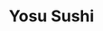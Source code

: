 ---
layout: place
title: "Yosu Sushi"
permalink: /oregon/portland/yosu-sushi.html
stateAbbr: OR
stateName: Oregon
cityName: Portland
seo:
  name: "Yosu Sushi"
  type: Restaurant
  links: http://www.yosusushi.com/
description: "Looking for sushi in Portland, Oregon? Check out Yosu Sushi for a delightful Japanese dining experience. Enjoy a variety of sushi and other dishes in a welco..."
place_id: ChIJN6X7H12nlVQRxsDiJJKcZX8
photos:
  - name: >-
      places/ChIJN6X7H12nlVQRxsDiJJKcZX8/photos/AeeoHcJhN1i80nO14w3RTF8Q8tMRRJsGPEokRU3QeD2D1Q9V1r5GQJizj0X4N9k0QSKRI3WN1CbYR80e3qNVgviNNggp4AUXKODGIaq8EQdgX-CwlQT_WE_Cvnx66tBJCZ8lcaDDgLSufivDjhl6FYAUS4Q7RG9U111yM7lmsH3xnF_Q3ECmXuNekILQz3mmMbJr0iU7lIFEZJZ92KPOotl-S4uF8KvBpWPWBXdWJqy64eZqtaQyM8e_aeFPyDUWy65M-aJkR-b2hvrmHbRYO_jcDkLn0taJGGyj2msiKmP23A9OFQ
    widthPx: 1080
    heightPx: 607
    authorAttributions:
      - displayName: Yosu Sushi
        uri: https://maps.google.com/maps/contrib/117961974102737174883
        photoUri: >-
          https://lh3.googleusercontent.com/a/ACg8ocLkcFGCOJT3N7G_0jHziqpaSkTJOZRGcNj0HPgHRFPEw_RoXw=s100-p-k-no-mo
    flagContentUri: >-
      https://www.google.com/local/imagery/report/?cb_client=maps_api_places.places_api&image_key=!1e10!2sAF1QipMYmxnbq-LTP5nu-Tp9a8cE57AcJpYIosB5gIn1&hl=en-US
    googleMapsUri: >-
      https://www.google.com/maps/place//data=!3m4!1e2!3m2!1sAF1QipMYmxnbq-LTP5nu-Tp9a8cE57AcJpYIosB5gIn1!2e10!4m2!3m1!1s0x5495a75d1ffba537:0x7f659c9224e2c0c6
  - name: >-
      places/ChIJN6X7H12nlVQRxsDiJJKcZX8/photos/AeeoHcLmSKNMN9Z1sEpRheSTw_v1KUykK5s9WkWYsEJU9dn08vIf_-k7_u1sd1cPmyZkNtcLdnlDRy-NGg0aBQMoHpk2M5Yhkv1pcYrcPtfaR7NLel9InMJ-ZYVR4cre5eXXLHOo0CH3p-iGNnwNlP6twL_P4Yq3yJS30BOgOWsQPxoT2bQSyJqv7GzbWM-f-lPZzWXwlkUPP8DcNXrrrX_jt7t0lDgkZOT_Q9kwbbXNFAcrhZULjOwHjSpBbdmJZGWnbq9GXPAHoTmSqnWUy3kUMSIDK-K6K_lC-ZxYPe5E27P12R3YhWuMcxPZ6KXCV4P7ZcrRdkKyzR9SNLnErZ7somI3HARjgCvOIwLj86MgxUgU_uDaUKQgiD5-rz-QKzzFnb4CG5Wo4FBEhriXZdfxQtOQjckOdJQPu0vmZO4peztXYQ
    widthPx: 1290
    heightPx: 899
    authorAttributions:
      - displayName: Dongdong Ma
        uri: https://maps.google.com/maps/contrib/112486045593730105419
        photoUri: >-
          https://lh3.googleusercontent.com/a-/ALV-UjXm4Q1DRzqkGm4qU0Xum32E3Zd2YH4Tf3Cv9tnaom49FkxpLFM=s100-p-k-no-mo
    flagContentUri: >-
      https://www.google.com/local/imagery/report/?cb_client=maps_api_places.places_api&image_key=!1e10!2sCIHM0ogKEICAgID3qIXvIg&hl=en-US
    googleMapsUri: >-
      https://www.google.com/maps/place//data=!3m4!1e2!3m2!1sCIHM0ogKEICAgID3qIXvIg!2e10!4m2!3m1!1s0x5495a75d1ffba537:0x7f659c9224e2c0c6
  - name: >-
      places/ChIJN6X7H12nlVQRxsDiJJKcZX8/photos/AeeoHcKJQtPRyGErFocyMmYTkXjARcnrL34avJrL3Q-ggRJP4UQkmj-KcYGdsfZtLJfQ1Iq8n5r9m4ljrg9_dPmQdDenPql6ky4kKroPhYv4Gq9KrSrPBCrmwYRTRuzdfkp82Z6aHwFTntwcwQ5JJ2MUZAl9BO_Ht72Gq1KNzQydUt2pAdOUVOsi6r9etl_y6I9P_nTAbdR_qqEqgUNLFPz2qJqeZDrBE481fOkHxzEc2vNdLlAuO5U5pdPPM9wRCZrO8RMUr-n0wVp-m6ix1Gpt5cGFB3R8AuPS66r69lbO4hdrIA
    widthPx: 2625
    heightPx: 3375
    authorAttributions:
      - displayName: Yosu Sushi
        uri: https://maps.google.com/maps/contrib/117961974102737174883
        photoUri: >-
          https://lh3.googleusercontent.com/a/ACg8ocLkcFGCOJT3N7G_0jHziqpaSkTJOZRGcNj0HPgHRFPEw_RoXw=s100-p-k-no-mo
    flagContentUri: >-
      https://www.google.com/local/imagery/report/?cb_client=maps_api_places.places_api&image_key=!1e10!2sAF1QipN76Y76R55zhVpmGr9vAn_015ROX6zsniuyuufS&hl=en-US
    googleMapsUri: >-
      https://www.google.com/maps/place//data=!3m4!1e2!3m2!1sAF1QipN76Y76R55zhVpmGr9vAn_015ROX6zsniuyuufS!2e10!4m2!3m1!1s0x5495a75d1ffba537:0x7f659c9224e2c0c6
  - name: >-
      places/ChIJN6X7H12nlVQRxsDiJJKcZX8/photos/AeeoHcLGy8twgOzt5Hv7XBrEiV58tRvxy3mLVtUHmGxraH74EXFKacK5aFGRGCf3dKu6zuGoiqzDlWU0EIhJQ93un4d-svi1TvxPoOMCHmmwO0e9F9HiYK5l7y6cwIJv5kQcq6GqE-lYiMDdYxAOQFU30TfxyIjAClaeHIxSyALuFotC9fGWTm0TloZtk8i-ACXh1VuJA2Ff_JUSNgOnyMjQT3mtRMFWW9H3UABYYQpVzWk6Iw_ym475P6Lr9G16dSlbbBxk7Yni3Ana4VoCzN5Hc68Z6MFg14bN67FYOykN4f-tw8FkgH_6CRuHkH4MXvhRE4N7O2AkxBQJ9avhTbl3TBFEqeoBWcjq7iPitefxHkZoX9kMniyKYRPUAB0LLzIOwDEFPZCyNArskPR5ztDuQyNqU6rzzoS9ZzRYgIBFAhBurwHRlaNt5KhokK5Y8G1b
    widthPx: 4000
    heightPx: 3000
    authorAttributions:
      - displayName: Alexander Bourns
        uri: https://maps.google.com/maps/contrib/110048353586515803386
        photoUri: >-
          https://lh3.googleusercontent.com/a/ACg8ocKKNb53YXlq4jsxiBj-2AinljQ5ptFIuoImJl9GWqDXSrvqWA=s100-p-k-no-mo
    flagContentUri: >-
      https://www.google.com/local/imagery/report/?cb_client=maps_api_places.places_api&image_key=!1e10!2sCIABIhAGbzzgih_etGfUkI4ABNNG&hl=en-US
    googleMapsUri: >-
      https://www.google.com/maps/place//data=!3m4!1e2!3m2!1sCIABIhAGbzzgih_etGfUkI4ABNNG!2e10!4m2!3m1!1s0x5495a75d1ffba537:0x7f659c9224e2c0c6
  - name: >-
      places/ChIJN6X7H12nlVQRxsDiJJKcZX8/photos/AeeoHcIleLkQVFCU-x73mLC3h1d1xd6Ek28SNt-YvrSQFLyxSUUngadbahbnhsniZbm-ZuyOQyNgfj_ZQFtQCEn7DjD-FwCpu8f8rCMrHNz0xJKrlyuqZsZiZXRDF14-bey3sgsXrpBKdbGjG0vwUYXY6k8rkM8e17p98YNuadnk8XEVvj8VeRj_hlZES2hTpBk85pkGGsoQ-xYToY6mzgmgc2OkNoWVKL7d42ymVXjb682tuqOOGoFebhwMZyWYYywg59sWkYNLYO0tP7KhjbQKl-546hg73Jn2GsLLNvGPMU9yHveWEo93nxoEYCKJwvaMeyAwgt1ACnQ2nzJ5fgrP80int474auVhxfxZihbsvQKfkMpihzpiskwa43oME7J8Xwo1Gjp1Mv6msLWg0aY4SIoMdC1kqBB00fmWUcLdCNlsOA
    widthPx: 3024
    heightPx: 4032
    authorAttributions:
      - displayName: Riv “Mic CHK one” Rivers
        uri: https://maps.google.com/maps/contrib/105976887049456018427
        photoUri: >-
          https://lh3.googleusercontent.com/a-/ALV-UjVTnqRuqHYBs19zi0c7PawoQTZmy97UDMOL9QWur4z6GDgzoCG42g=s100-p-k-no-mo
    flagContentUri: >-
      https://www.google.com/local/imagery/report/?cb_client=maps_api_places.places_api&image_key=!1e10!2sCIHM0ogKEICAgMDI3syIJg&hl=en-US
    googleMapsUri: >-
      https://www.google.com/maps/place//data=!3m4!1e2!3m2!1sCIHM0ogKEICAgMDI3syIJg!2e10!4m2!3m1!1s0x5495a75d1ffba537:0x7f659c9224e2c0c6
  - name: >-
      places/ChIJN6X7H12nlVQRxsDiJJKcZX8/photos/AeeoHcKVhh5xpNppqoKjwhiBsYrrTA-n6vzgh7DQR9cJ8Yl4-d3MV01Q2ZdSVvGQYUYBErkl0za8_RiM5RBDOHd_kP7gZXz1VMk6yQDungxYvV-yOmGacMRkUzMRGmRcdPfRyVAQYsbTb33ncCprIbM3ExToMskU91lZ_7rWfZXhzPE2RkRX-_bcbzEZ--T0hKi67uKonB3qnwZF8V72EM4-yU6sBBIl1gCNlhuq_U1IP98Gpok5-0aV5IQnYnmVvkE-dlXOCtW8WB2qxetTo1Tf65G-kLlLvQlmIS0bbynXkuUIX5hYQs88Sodb0pQzTXpi0WL5RywNblzpTfL9EXGq6JnPxPmb-7uQy_oueJhWwYsfQ5mSv9MEsy8Gojy7SIdCretscUYDW-avN2DG3En5F8htTPDTLlmQpXtnbP0m9eSgQA
    widthPx: 3600
    heightPx: 4800
    authorAttributions:
      - displayName: Rocío Maldonado
        uri: https://maps.google.com/maps/contrib/110286509042016342008
        photoUri: >-
          https://lh3.googleusercontent.com/a-/ALV-UjUEADu0-hZ1T9lrg-FAOgwGa2Vsoyj5ey96MunRV0Re71-JHfivLw=s100-p-k-no-mo
    flagContentUri: >-
      https://www.google.com/local/imagery/report/?cb_client=maps_api_places.places_api&image_key=!1e10!2sCIHM0ogKEICAgIDX7Z6TYw&hl=en-US
    googleMapsUri: >-
      https://www.google.com/maps/place//data=!3m4!1e2!3m2!1sCIHM0ogKEICAgIDX7Z6TYw!2e10!4m2!3m1!1s0x5495a75d1ffba537:0x7f659c9224e2c0c6
  - name: >-
      places/ChIJN6X7H12nlVQRxsDiJJKcZX8/photos/AeeoHcL9gDjpr6X-gQ-pJIL4X5fhv1qhZDtEf0vMfE0O2xwjrI-nvdteXA2n3ZpVAzebZsNT-iN37Eq-lc3JnHTw6XAcKroZp3oqm99enOwQy_bxEy6iH9zvD8S_H81i5swoYWZlBEyWfj9tpzqyqSPTS-WFmjofbaFPhJpFzA0QHV69JqcQ-1xxPXzNqHsrVWr1fDTUgx_zVBduTDzmM1VKJO6PsE5ZHNtiUQqFlx9wkmM8ayktO5OUPx0fD26kZ0HAJKSV_rGLDOPs28q0itBOgKccK5Q3xWnKeBURbr4S-O-X3dH4Mj2DGNV0eWij04AZxxbtMkUStBNPGpJ6KuuFl680asq9m-OAgBhkJnHTJzZTciZ5AYCeTbk1l5kWxsCXhArfh_VZ9omI0yHC1g1KTXkovhjmmuSBdgT4hSCtNUxUPd0
    widthPx: 3600
    heightPx: 4800
    authorAttributions:
      - displayName: Grumpy Acorn
        uri: https://maps.google.com/maps/contrib/100832308356880663671
        photoUri: >-
          https://lh3.googleusercontent.com/a/ACg8ocIoFyMRuEP3RtX7wwgKh-HR9hnOAQcxmEY3NKbELY3Maw6g2g=s100-p-k-no-mo
    flagContentUri: >-
      https://www.google.com/local/imagery/report/?cb_client=maps_api_places.places_api&image_key=!1e10!2sCIHM0ogKEICAgIDnicvE7QE&hl=en-US
    googleMapsUri: >-
      https://www.google.com/maps/place//data=!3m4!1e2!3m2!1sCIHM0ogKEICAgIDnicvE7QE!2e10!4m2!3m1!1s0x5495a75d1ffba537:0x7f659c9224e2c0c6
  - name: >-
      places/ChIJN6X7H12nlVQRxsDiJJKcZX8/photos/AeeoHcLza9M-armK_g90BSV_wFHEPTZl5AclbaiNhtwmhlQVrRpKBfekZdMsu7M0-cST7bvJa2nn8HauzbmIk3LYvxTjlSgQvZvVJWBpILzJtd1jQptnvK9CPsCnDy_rbgTDiiXUUJ8P9ARai96eOyuf-x6ai2bp_wNE7Hsk2Qjtc1tHg78GHFuHi8AvgJzuamhnvkYy-2JSMoaQUwXKhi7ml9g7BIUiDLWDTuAASs1jnTy-FIK4u4B4WJAuEgeSoei9tj7J6hFIi-qF2PPSlgQ1NwftBvUlwaLb0vZNhRv_5JCsKlUCZU3u5JCqYWku8wZqPF6aXp7jAUL7wkO7IbsGcvo9paXH0S2ixbnxgfEblvQP7qOK9Qp0FIoV2cHdUcQnjZgQHTa7utXyA4GSbMqwNoS8jg-xTdGJwS7moUfHp-RbKVw
    widthPx: 4032
    heightPx: 3024
    authorAttributions:
      - displayName: Jarrett Eggenberger
        uri: https://maps.google.com/maps/contrib/105186626227333109920
        photoUri: >-
          https://lh3.googleusercontent.com/a/ACg8ocLZGchow4U6dK7fSrx1GtjkbjFDc5NJSOv9qnfyRagNJUA2eA=s100-p-k-no-mo
    flagContentUri: >-
      https://www.google.com/local/imagery/report/?cb_client=maps_api_places.places_api&image_key=!1e10!2sCIHM0ogKEICAgIC_0_mSqAE&hl=en-US
    googleMapsUri: >-
      https://www.google.com/maps/place//data=!3m4!1e2!3m2!1sCIHM0ogKEICAgIC_0_mSqAE!2e10!4m2!3m1!1s0x5495a75d1ffba537:0x7f659c9224e2c0c6
  - name: >-
      places/ChIJN6X7H12nlVQRxsDiJJKcZX8/photos/AeeoHcLNbJ095-CefZbHM2gY9REVckIJZ9-O8pWGPICzhc-xDmGawB3ZkOahsHR4zJED6ngrVhFkJyLEh_LDeYFjA8uaZDVI9LKQhRD3WgKGUt6plVNrZo46lIcWfp3LroLKDPQfYohLWJYzj4ILb5IBPzxINYm6mOK16c5HOaZROEUdDqNl9DsQE-2ZSeodkfUjQ38ESF6AmmYH7MqGbJv5gWIFxdkpcMpR_fNRxtTsT_ctjcR9PZ1Ep-wvks07hVF4OnXwDFS7amO85joOBV76m2rPx_XDVhiMUDuJEtnT3at2BzLleT8_mlmYcc2dIqc6Dnml2lHmYGeihkKp6lQgbqQu3R3RGelhu9hFt_CzGRwui3TYcWfS-EeIyE6X4UU1YHhtdN40sWXQe1Ib__6x5PQK-mCkTxn4aeHrr28IsAM
    widthPx: 3024
    heightPx: 4032
    authorAttributions:
      - displayName: Autumn Redwood
        uri: https://maps.google.com/maps/contrib/115691549321645940220
        photoUri: >-
          https://lh3.googleusercontent.com/a-/ALV-UjX10Xfsn0N2iQS-kTUkYe3AfgDVrGArAdbha58pTQX8NVNh9MF4zg=s100-p-k-no-mo
    flagContentUri: >-
      https://www.google.com/local/imagery/report/?cb_client=maps_api_places.places_api&image_key=!1e10!2sCIHM0ogKEICAgICNnPDgWg&hl=en-US
    googleMapsUri: >-
      https://www.google.com/maps/place//data=!3m4!1e2!3m2!1sCIHM0ogKEICAgICNnPDgWg!2e10!4m2!3m1!1s0x5495a75d1ffba537:0x7f659c9224e2c0c6
  - name: >-
      places/ChIJN6X7H12nlVQRxsDiJJKcZX8/photos/AeeoHcLC_uM_5NBnTD1tdpB3DfmFQZwhn9GUvh5NxkXC6Jv9RjmRGeiTzz0HaU0eEfYTlZdwKkFIvXHBfrLyXPMos8Mremkx29wsXP2XOMiSQ1DPzdH8H0F-nu-d1eWRB3c1YzfdLipu76vI9MiqaBZrmpw3Iu1zwFls8DqRB5bbIdqtlqfJartfe2QswEpy0pzK3nPAV3VU-dPAzfdQRQAQ7rc0rEYHqfEcxPeob_YmdhZhRojl7gfcIBciV1jRxUuKWbnRe3Gd_29GEkgCctqHmZQftrX39scne4w3GpMtLSgdwA
    widthPx: 2625
    heightPx: 3375
    authorAttributions:
      - displayName: Yosu Sushi
        uri: https://maps.google.com/maps/contrib/117961974102737174883
        photoUri: >-
          https://lh3.googleusercontent.com/a/ACg8ocLkcFGCOJT3N7G_0jHziqpaSkTJOZRGcNj0HPgHRFPEw_RoXw=s100-p-k-no-mo
    flagContentUri: >-
      https://www.google.com/local/imagery/report/?cb_client=maps_api_places.places_api&image_key=!1e10!2sAF1QipNc0Ts1xAh7UK9HFmGNl3mIb4X46cZpmUANLWWK&hl=en-US
    googleMapsUri: >-
      https://www.google.com/maps/place//data=!3m4!1e2!3m2!1sAF1QipNc0Ts1xAh7UK9HFmGNl3mIb4X46cZpmUANLWWK!2e10!4m2!3m1!1s0x5495a75d1ffba537:0x7f659c9224e2c0c6
address: '628 NE Broadway #100, Portland, OR 97232, USA'
street: '628 NE Broadway #100'
city: Portland
state: OR
zip: '97232'
country: USA
neighborhood: Northeast Portland
latitude: '45.534906'
longitude: '-122.658927'
accessibility_options:
  wheelchairAccessibleEntrance: true
business_status: OPERATIONAL
name: Yosu Sushi
google_maps_links:
  directionsUri: >-
    https://www.google.com/maps/dir//''/data=!4m7!4m6!1m1!4e2!1m2!1m1!1s0x5495a75d1ffba537:0x7f659c9224e2c0c6!3e0
  placeUri: https://maps.google.com/?cid=9179915566962622662
  writeAReviewUri: >-
    https://www.google.com/maps/place//data=!4m3!3m2!1s0x5495a75d1ffba537:0x7f659c9224e2c0c6!12e1
  reviewsUri: >-
    https://www.google.com/maps/place//data=!4m4!3m3!1s0x5495a75d1ffba537:0x7f659c9224e2c0c6!9m1!1b1
  photosUri: >-
    https://www.google.com/maps/place//data=!4m3!3m2!1s0x5495a75d1ffba537:0x7f659c9224e2c0c6!10e5
primary_type: Japanese Restaurant
opening_hours:
  regular: null
  current: null
secondary_opening_hours:
  regular:
    weekdayDescriptions: null
    type: null
  current:
    weekdayDescriptions: null
    type: null
phone: (971) 867-2140
price_level: PRICE_LEVEL_MODERATE
price_range: $10 &ndash; $20
rating: '4.3'
rating_count: 94
website: http://www.yosusushi.com/
reviews: null
parking_options: null
payment_options: null
allow_dogs: null
curbside_pickup: null
delivery: null
dine_in: null
good_for_children: null
good_for_groups: null
good_for_sports: null
live_music: null
menu_for_children: null
outdoor_seating: null
reservable: null
restroom: null
serves_beer: null
serves_breakfast: null
serves_brunch: null
serves_cocktails: null
serves_coffee: null
serves_dinner: null
serves_dessert: null
serves_lunch: null
serves_vegetarian_food: null
serves_wine: null
takeout: null
summary: null

---
